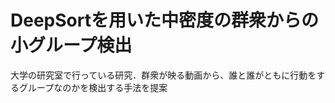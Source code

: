 <h1>DeepSortを用いた中密度の群衆からの小グループ検出</h1>
<p>大学の研究室で行っている研究．群衆が映る動画から、誰と誰がともに行動をするグループなのかを検出する手法を提案</p>



